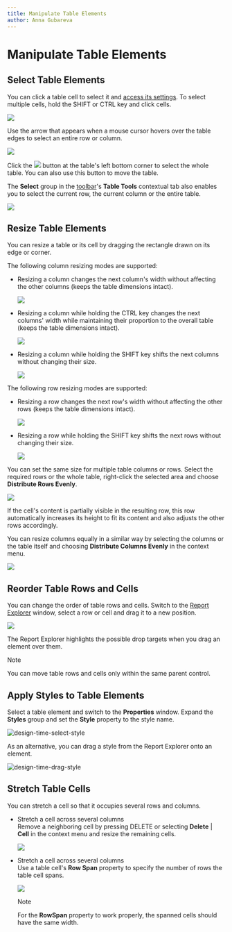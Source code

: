 ```yaml
---
title: Manipulate Table Elements
author: Anna Gubareva
---
```

# Manipulate Table Elements

## Select Table Elements

You can click a table cell to select it and [access its settings](../manipulate-report-elements/select-report-elements-and-access-their-settings.md). To select multiple cells, hold the SHIFT or CTRL key and click cells.

![](../../../../../images/eurd-win-table-control-multiple-selected-cells.png)

Use the arrow that appears when a mouse cursor hovers over the table edges to select an entire row or column.

![](../../../../../images/eurd-win-table-control-select-rows-and-columns.png)

Click the ![](../../../../../images/eurd-win-table-control-select-table-button.png) button at the table's left bottom corner to select the whole table. You can also use this button to move the table.

The **Select** group in the [toolbar](../../report-designer-tools/toolbar.md)'s **Table Tools** contextual tab also enables you to select the current row, the current column or the entire table.

![](../../../../../images/eurd-win-table-select-toolbar-group.png)


## Resize Table Elements

You can resize a table or its cell by dragging the rectangle drawn on its edge or corner. 

The following column resizing modes are supported:

* Resizing a column changes the next column's width without affecting the other columns (keeps the table dimensions intact).
	
	![](../../../../../images/eurd-win-table-control-column-resizing.png)

* Resizing a column while holding the CTRL key changes the next columns' width while maintaining their proportion to the overall table (keeps the table dimensions intact).
	
	![](../../../../../images/eurd-win-table-control-column-resizing-with-ctrl.png)

* Resizing a column while holding the SHIFT key shifts the next columns without changing their size.
	
	![](../../../../../images/eurd-win-table-control-column-resizing-with-shift.png)

The following row resizing modes are supported:

* Resizing a row changes the next row's width without affecting the other rows (keeps the table dimensions intact).
	
	![](../../../../../images/eurd-win-table-control-row-resizing.png)

* Resizing a row while holding the SHIFT key shifts the next rows without changing their size.
	
	![](../../../../../images/eurd-win-table-control-row-resizing-with-shift.png)

You can set the same size for multiple table columns or rows. Select the required rows or the whole table, right-click the selected area and choose **Distribute Rows Evenly**.

![](../../../../../images/eurd-win-table-control-distribute-rows-evenly.png)

If the cell's content is partially visible in the resulting row, this row automatically increases its height to fit its content and also adjusts the other rows accordingly.

You can resize columns equally in a similar way by selecting the columns or the table itself and choosing **Distribute Columns Evenly** in the context menu.

![](../../../../../images/eurd-win-table-control-distribute-columns-evenly.png)

## Reorder Table Rows and Cells

You can change the order of table rows and cells. Switch to the [Report Explorer](../../report-designer-tools/ui-panels/report-explorer.md) window, select a row or cell and drag it to a new position.

![](../../../../../images/reorder-table-cells.gif)

The Report Explorer highlights the possible drop targets when you drag an element over them.

> [!NOTE]
> You can move table rows and cells only within the same parent control.

## Apply Styles to Table Elements

Select a table element and switch to the **Properties** window. Expand the **Styles** group and set the **Style** property to the style name.

![design-time-select-style](../../../../../images/eurd-win-select-style-table.png)

As an alternative, you can drag a style from the Report Explorer onto an element.

![design-time-drag-style](../../../../../images/eurd-win-drag-style-table.gif)

## Stretch Table Cells

You can stretch a cell so that it occupies several rows and columns.

- Stretch a cell across several columns  
  Remove a neighboring cell by pressing DELETE or selecting **Delete** | **Cell** in the context menu and resize the remaining cells.

  ![](../../../../../images/eurd-win-table-control-cell-column-span.png)

- Stretch a cell across several columns  
  Use a table cell's **Row Span** property to specify the number of rows the table cell spans.

  ![](../../../../../images/eurd-win-table-control-cell-rows-span.png)

  > [!NOTE]
  > For the **RowSpan** property to work properly, the spanned cells should have the same width.
